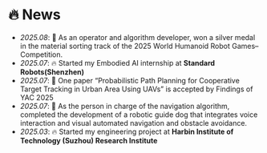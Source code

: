 <span class='anchor' id='-news'></span>


# 🔥 News
- *2025.08*: 🎉 As an operator and algorithm developer, won a silver medal in the material sorting track of the 2025 World Humanoid Robot Games–Competition.
- *2025.07*: 🔥 Started my Embodied AI internship at **Standard Robots(Shenzhen)**
- *2025.07*: 🎉 One paper “Probabilistic Path Planning for Cooperative Target Tracking in Urban Area Using UAVs” is accepted by Findings of YAC 2025
- *2025.07*: 🎉 As the person in charge of the navigation algorithm, completed the development of a robotic guide dog that integrates voice interaction and visual automated navigation and obstacle avoidance.
- *2025.03*: 🔥 Started my engineering project at **Harbin Institute of Technology (Suzhou) Research Institute**

